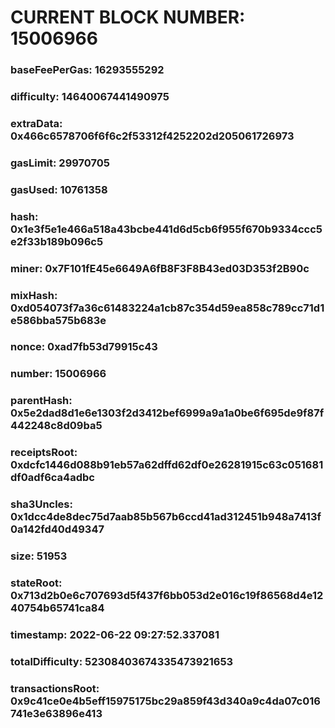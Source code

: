 # CURRENT BLOCK NUMBER: 15006966

### baseFeePerGas: 16293555292
### difficulty: 14640067441490975
### extraData: 0x466c6578706f6f6c2f53312f4252202d205061726973
### gasLimit: 29970705
### gasUsed: 10761358
### hash: 0x1e3f5e1e466a518a43bcbe441d6d5cb6f955f670b9334ccc5e2f33b189b096c5
### miner: 0x7F101fE45e6649A6fB8F3F8B43ed03D353f2B90c
### mixHash: 0xd054073f7a36c61483224a1cb87c354d59ea858c789cc71d1e586bba575b683e
### nonce: 0xad7fb53d79915c43
### number: 15006966
### parentHash: 0x5e2dad8d1e6e1303f2d3412bef6999a9a1a0be6f695de9f87f442248c8d09ba5
### receiptsRoot: 0xdcfc1446d088b91eb57a62dffd62df0e26281915c63c051681df0adf6ca4adbc
### sha3Uncles: 0x1dcc4de8dec75d7aab85b567b6ccd41ad312451b948a7413f0a142fd40d49347
### size: 51953
### stateRoot: 0x713d2b0e6c707693d5f437f6bb053d2e016c19f86568d4e1240754b65741ca84
### timestamp: 2022-06-22 09:27:52.337081
### totalDifficulty: 52308403674335473921653
### transactionsRoot: 0x9c41ce0e4b5eff15975175bc29a859f43d340a9c4da07c016741e3e63896e413
